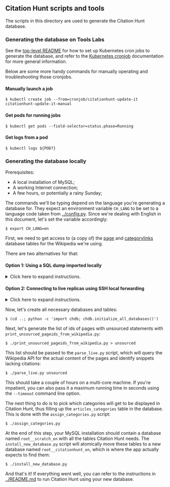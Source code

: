 ## Citation Hunt scripts and tools

The scripts in this directory are used to generate the Citation Hunt database.

### Generating the database on Tools Labs

See the [top-level README](https://github.com/eggpi/citationhunt#running-in-toolforge) for how to set up Kubernetes cron jobs to generate the database, and refer to the [Kubernetes cronjob](https://kubernetes.io/docs/tasks/job/automated-tasks-with-cron-jobs/) documentation for more general information.

Below are some more handy commands for manually operating and troubleshooting those cronjobs.

#### Manually launch a job
    $ kubectl create job --from=cronjob/citationhunt-update-it citationhunt-update-it-manual

#### Get pods for running jobs
    $ kubectl get pods --field-selector=status.phase=Running

#### Get logs from a pod
    $ kubectl logs ${POD?}

### Generating the database locally

Prerequisites:

- A local installation of MySQL;
- A working Internet connection;
- A few hours, or potentially a rainy Sunday;

The commands we'll be typing depend on the language you're
generating a database for. They expect an environment variable `CH_LANG` to be
set to a language code taken from
[../config.py](https://github.com/eggpi/citationhunt/blob/master/config.py).
Since we're dealing with English in this document, let's set the variable
accordingly:

```
$ export CH_LANG=en
```

First, we need to get access to (a copy of) the
[page](https://www.mediawiki.org/wiki/Special:MyLanguage/Manual:page_table) and
[categorylinks](https://www.mediawiki.org/wiki/Special:MyLanguage/Manual:categorylinks_table)
database tables for the Wikipedia we're using.

There are two alternatives for that:

#### Option 1: Using a SQL dump imported locally

<details>
  <summary>Click here to expand instructions.</summary>

Download the page.sql and categorylinks.sql dumps. You can find the latest
versions these for the English Wikipedia [here](https://dumps.wikimedia.org/enwiki/latest/).

From the MySQL console connected to your local database, import them:

```
$ mysql -u root
mysql> create database enwiki_p;
mysql> use enwiki_p;
mysql> source path/to/categorylinks.sql
mysql> source path/to/page.sql
```

This will create a new database named 'enwiki_p' and populate it with tables
named 'categorylinks' and 'page'. This will take a few hours. You'll want to use
'enwiki_p' for simplicity, but that's configurable in
[../config.py](https://github.com/eggpi/citationhunt/blob/master/config.py).

Then, to ensure these scripts can find the database, create a local config file
at ~/replica.my.cnf:

```
$ cat ~/replica.my.cnf
[client]
user='root'
host='localhost'
```

</details>

#### Option 2: Connecting to live replicas using SSH local forwarding

<details>
  <summary>Click here to expand instructions.</summary>

Alternatively, you can connect from your local computer to the real database
replicas. The [Toolforge documentation](https://wikitech.wikimedia.org/wiki/Help:Toolforge/Database#Connecting_to_the_database_replicas_from_your_own_computer)
has more details on this option.

You'll need an existing [Toolforge account](https://wikitech.wikimedia.org/wiki/Portal:Toolforge/Quickstart)
for this method.

First, copy your Toolforge replica.my.cnf locally, to ~/replica.my.cnf, and
create another mysql config that points to your local database. For example:

```
$ cat ~/ch.my.cnf
[client]
user='root'
host='localhost'
```

Then, establish a port forward to the database you're trying to access:

```
ssh -L 4711:enwiki.analytics.db.svc.wikimedia.cloud:3306 login.tools.wmflabs.org
```

Finally, set two environment variables:

- `CH_LOCAL_SSH_PORT` to the forwarded port (4711, in the example above).
- `CH_MY_CNF` to the local MySQL config (~/ch.my.cnf, in the example above).

</details>

Now, let's create all necessary databases and tables:

```
$ (cd ..; python -c 'import chdb; chdb.initialize_all_databases()')
```

Next, let's generate the list of ids of pages with unsourced statements with
`print_unsourced_pageids_from_wikipedia.py`:

```
$ ./print_unsourced_pageids_from_wikipedia.py > unsourced
```

This list should be passed to the `parse_live.py` script, which will query the
Wikipedia API for the actual content of the pages and identify snippets lacking
citations:

```
$ ./parse_live.py unsourced
```

This should take a couple of hours on a multi-core machine. If you're
impatient, you can also pass it a maximum running time in seconds using the
`--timeout` command line option.

The next thing to do is to pick which categories will get to be displayed in
Citation Hunt, thus filling up the `articles_categories` table in the database.
This is done with the `assign_categories.py` script:

```
$ ./assign_categories.py
```

At the end of this step, your MySQL installation should contain a database named
`root__scratch_en` with all the tables Citation Hunt needs. The
`install_new_database.py` script will atomically move these tables to a new
database named `root__citationhunt_en`, which is where the app actually expects
to find them:

```
$ ./install_new_database.py
```

And that's it! If everything went well, you can refer to the instructions in
[../README.md](https://github.com/eggpi/citationhunt/blob/master/README.md)
to run Citation Hunt using your new database.
